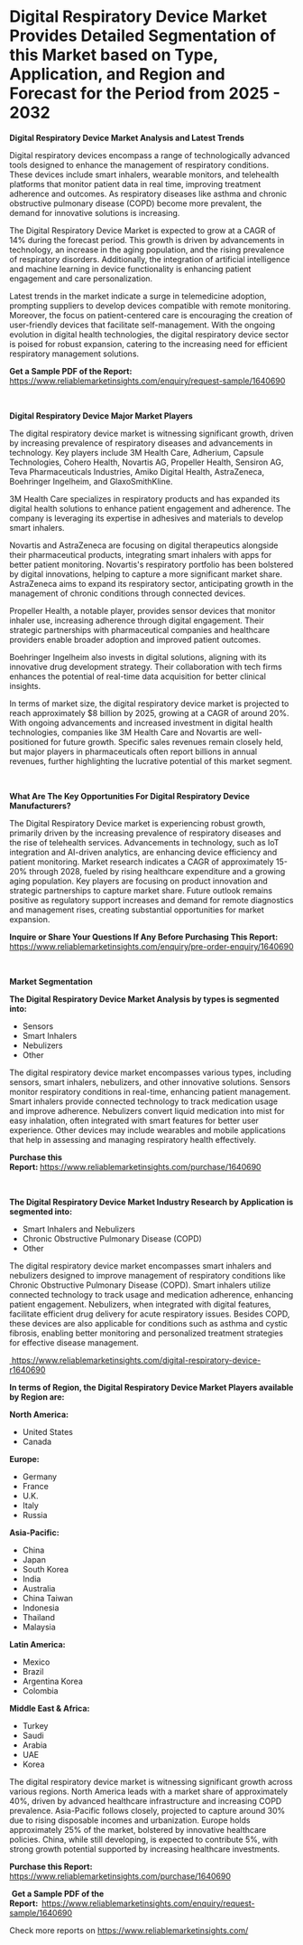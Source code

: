 <p><h1>Digital Respiratory Device Market Provides Detailed Segmentation of this Market based on Type, Application, and Region and Forecast for the Period from 2025 - 2032</h1></p><p><strong>Digital Respiratory Device Market Analysis and Latest Trends</strong></p>
<p><p>Digital respiratory devices encompass a range of technologically advanced tools designed to enhance the management of respiratory conditions. These devices include smart inhalers, wearable monitors, and telehealth platforms that monitor patient data in real time, improving treatment adherence and outcomes. As respiratory diseases like asthma and chronic obstructive pulmonary disease (COPD) become more prevalent, the demand for innovative solutions is increasing.</p><p>The Digital Respiratory Device Market is expected to grow at a CAGR of 14% during the forecast period. This growth is driven by advancements in technology, an increase in the aging population, and the rising prevalence of respiratory disorders. Additionally, the integration of artificial intelligence and machine learning in device functionality is enhancing patient engagement and care personalization.</p><p>Latest trends in the market indicate a surge in telemedicine adoption, prompting suppliers to develop devices compatible with remote monitoring. Moreover, the focus on patient-centered care is encouraging the creation of user-friendly devices that facilitate self-management. With the ongoing evolution in digital health technologies, the digital respiratory device sector is poised for robust expansion, catering to the increasing need for efficient respiratory management solutions.</p></p>
<p><strong>Get a Sample PDF of the Report:&nbsp;</strong> <a href="https://www.reliablemarketinsights.com/enquiry/request-sample/1640690?utm_campaign=2214&utm_medium=2&utm_source=Github&utm_content=ia&utm_term=23032025&utm_id=digital-respiratory-device">https://www.reliablemarketinsights.com/enquiry/request-sample/1640690</a></p>
<p>&nbsp;</p>
<p><strong>Digital Respiratory Device Major Market Players</strong></p>
<p><p>The digital respiratory device market is witnessing significant growth, driven by increasing prevalence of respiratory diseases and advancements in technology. Key players include 3M Health Care, Adherium, Capsule Technologies, Cohero Health, Novartis AG, Propeller Health, Sensiron AG, Teva Pharmaceuticals Industries, Amiko Digital Health, AstraZeneca, Boehringer Ingelheim, and GlaxoSmithKline.</p><p>3M Health Care specializes in respiratory products and has expanded its digital health solutions to enhance patient engagement and adherence. The company is leveraging its expertise in adhesives and materials to develop smart inhalers.</p><p>Novartis and AstraZeneca are focusing on digital therapeutics alongside their pharmaceutical products, integrating smart inhalers with apps for better patient monitoring. Novartis's respiratory portfolio has been bolstered by digital innovations, helping to capture a more significant market share. AstraZeneca aims to expand its respiratory sector, anticipating growth in the management of chronic conditions through connected devices.</p><p>Propeller Health, a notable player, provides sensor devices that monitor inhaler use, increasing adherence through digital engagement. Their strategic partnerships with pharmaceutical companies and healthcare providers enable broader adoption and improved patient outcomes. </p><p>Boehringer Ingelheim also invests in digital solutions, aligning with its innovative drug development strategy. Their collaboration with tech firms enhances the potential of real-time data acquisition for better clinical insights.</p><p>In terms of market size, the digital respiratory device market is projected to reach approximately $8 billion by 2025, growing at a CAGR of around 20%. With ongoing advancements and increased investment in digital health technologies, companies like 3M Health Care and Novartis are well-positioned for future growth. Specific sales revenues remain closely held, but major players in pharmaceuticals often report billions in annual revenues, further highlighting the lucrative potential of this market segment.</p></p>
<p>&nbsp;</p>
<p><strong>What Are The Key Opportunities For Digital Respiratory Device Manufacturers?</strong></p>
<p><p>The Digital Respiratory Device market is experiencing robust growth, primarily driven by the increasing prevalence of respiratory diseases and the rise of telehealth services. Advancements in technology, such as IoT integration and AI-driven analytics, are enhancing device efficiency and patient monitoring. Market research indicates a CAGR of approximately 15-20% through 2028, fueled by rising healthcare expenditure and a growing aging population. Key players are focusing on product innovation and strategic partnerships to capture market share. Future outlook remains positive as regulatory support increases and demand for remote diagnostics and management rises, creating substantial opportunities for market expansion.</p></p>
<p><strong>Inquire or Share Your Questions If Any Before Purchasing This Report:</strong> <a href="https://www.reliablemarketinsights.com/enquiry/pre-order-enquiry/1640690?utm_campaign=2214&utm_medium=2&utm_source=Github&utm_content=ia&utm_term=23032025&utm_id=digital-respiratory-device">https://www.reliablemarketinsights.com/enquiry/pre-order-enquiry/1640690</a></p>
<p>&nbsp;</p>
<p><strong>Market Segmentation</strong></p>
<p><strong>The Digital Respiratory Device Market Analysis by types is segmented into:</strong></p>
<p><ul><li>Sensors</li><li>Smart Inhalers</li><li>Nebulizers</li><li>Other</li></ul></p>
<p><p>The digital respiratory device market encompasses various types, including sensors, smart inhalers, nebulizers, and other innovative solutions. Sensors monitor respiratory conditions in real-time, enhancing patient management. Smart inhalers provide connected technology to track medication usage and improve adherence. Nebulizers convert liquid medication into mist for easy inhalation, often integrated with smart features for better user experience. Other devices may include wearables and mobile applications that help in assessing and managing respiratory health effectively.</p></p>
<p><strong>Purchase this Report:&nbsp;</strong><a href="https://www.reliablemarketinsights.com/purchase/1640690?utm_campaign=2214&utm_medium=2&utm_source=Github&utm_content=ia&utm_term=23032025&utm_id=digital-respiratory-device">https://www.reliablemarketinsights.com/purchase/1640690</a></p>
<p>&nbsp;</p>
<p><strong>The Digital Respiratory Device Market Industry Research by Application is segmented into:</strong></p>
<p><ul><li>Smart Inhalers and Nebulizers</li><li>Chronic Obstructive Pulmonary Disease (COPD)</li><li>Other</li></ul></p>
<p><p>The digital respiratory device market encompasses smart inhalers and nebulizers designed to improve management of respiratory conditions like Chronic Obstructive Pulmonary Disease (COPD). Smart inhalers utilize connected technology to track usage and medication adherence, enhancing patient engagement. Nebulizers, when integrated with digital features, facilitate efficient drug delivery for acute respiratory issues. Besides COPD, these devices are also applicable for conditions such as asthma and cystic fibrosis, enabling better monitoring and personalized treatment strategies for effective disease management.</p></p>
<p><a href="https://www.reliablemarketinsights.com/digital-respiratory-device-r1640690?utm_campaign=2214&utm_medium=2&utm_source=Github&utm_content=ia&utm_term=23032025&utm_id=digital-respiratory-device">&nbsp;https://www.reliablemarketinsights.com/digital-respiratory-device-r1640690</a></p>
<p><strong>In terms of Region, the Digital Respiratory Device Market Players available by Region are:</strong></p>
<p>
    <p> <strong> North America: </strong>
        <ul>
            <li>United States</li>
            <li>Canada</li>
        </ul>
        </p> 
    <p> <strong> Europe: </strong>
        <ul>
            <li>Germany</li>
            <li>France</li>
            <li>U.K.</li>
            <li>Italy</li>
            <li>Russia</li>
        </ul>
        </p> 
    <p> <strong> Asia-Pacific: </strong>
        <ul>
            <li>China</li>
            <li>Japan</li>
            <li>South Korea</li>
            <li>India</li>
            <li>Australia</li>
            <li>China Taiwan</li>
            <li>Indonesia</li>
            <li>Thailand</li>
            <li>Malaysia</li>
        </ul>
        </p> 
    <p> <strong> Latin America: </strong>
        <ul>
            <li>Mexico</li>
            <li>Brazil</li>
            <li>Argentina Korea</li>
            <li>Colombia</li>
        </ul>
        </p> 
    <p> <strong> Middle East & Africa: </strong>
        <ul>
            <li>Turkey</li>
            <li>Saudi</li>
            <li>Arabia</li>
            <li>UAE</li>
            <li>Korea</li>
        </ul>
    </p>
    </p>
<p><p>The digital respiratory device market is witnessing significant growth across various regions. North America leads with a market share of approximately 40%, driven by advanced healthcare infrastructure and increasing COPD prevalence. Asia-Pacific follows closely, projected to capture around 30% due to rising disposable incomes and urbanization. Europe holds approximately 25% of the market, bolstered by innovative healthcare policies. China, while still developing, is expected to contribute 5%, with strong growth potential supported by increasing healthcare investments.</p></p>
<p><strong>Purchase this Report: </strong><a href="https://www.reliablemarketinsights.com/purchase/1640690?utm_campaign=2214&utm_medium=2&utm_source=Github&utm_content=ia&utm_term=23032025&utm_id=digital-respiratory-device">https://www.reliablemarketinsights.com/purchase/1640690</a></p>
<p>&nbsp;<strong>Get a Sample PDF of the Report:&nbsp;&nbsp;</strong><a href="https://www.reliablemarketinsights.com/enquiry/request-sample/1640690?utm_campaign=2214&utm_medium=2&utm_source=Github&utm_content=ia&utm_term=23032025&utm_id=digital-respiratory-device">https://www.reliablemarketinsights.com/enquiry/request-sample/1640690</a></p>
<p><strong></strong></p>
<p>Check more reports on <a href="https://www.reliablemarketinsights.com/?utm_campaign=2214&utm_medium=2&utm_source=Github&utm_content=ia&utm_term=23032025&utm_id=digital-respiratory-device">https://www.reliablemarketinsights.com/</a></p>